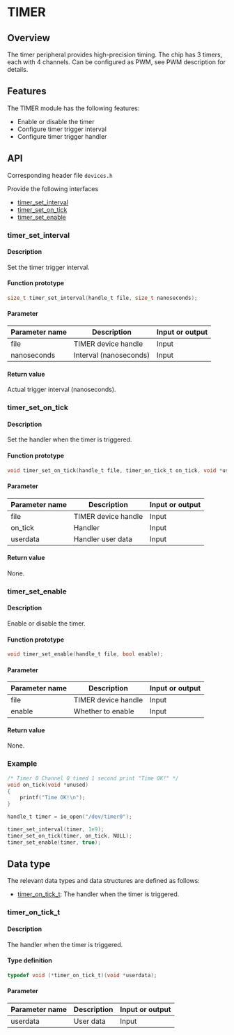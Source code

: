 # TIMER

## Overview

The timer peripheral provides high-precision timing.
The chip has 3 timers, each with 4 channels. Can be configured as PWM, see PWM description for details.

## Features

The TIMER module has the following features:

- Enable or disable the timer
- Configure timer trigger interval
- Configure timer trigger handler

## API

Corresponding header file `devices.h`

Provide the following interfaces

- [timer\_set\_interval](#timersetinterval)
- [timer\_set\_on\_tick](#timersetontick)
- [timer\_set\_enable](#timersetenable)

### timer\_set\_interval

#### Description

Set the timer trigger interval.

#### Function prototype

```c
size_t timer_set_interval(handle_t file, size_t nanoseconds);
```

#### Parameter

| Parameter name |      Description       | Input or output |
| -------------- | ---------------------- | --------------- |
| file           | TIMER device handle    | Input           |
| nanoseconds    | Interval (nanoseconds) | Input           |

#### Return value

Actual trigger interval (nanoseconds).

### timer\_set\_on\_tick

#### Description

Set the handler when the timer is triggered.

#### Function prototype

```c
void timer_set_on_tick(handle_t file, timer_on_tick_t on_tick, void *userdata);
```

#### Parameter

| Parameter name |     Description     | Input or output |
| -------------- | ------------------- | --------------- |
| file           | TIMER device handle | Input           |
| on_tick        | Handler             | Input           |
| userdata       | Handler user data   | Input           |

#### Return value

None.

### timer\_set\_enable

#### Description

Enable or disable the timer.

#### Function prototype

```c
void timer_set_enable(handle_t file, bool enable);
```

#### Parameter

| Parameter name |     Description     | Input or output |
| -------------- | ------------------- | --------------- |
| file           | TIMER device handle | Input           |
| enable         | Whether to enable   | Input           |

#### Return value

None.

### Example

```c
/* Timer 0 Channel 0 timed 1 second print "Time OK!" */
void on_tick(void *unused)
{
    printf("Time OK!\n");
}

handle_t timer = io_open("/dev/timer0");

timer_set_interval(timer, 1e9);
timer_set_on_tick(timer, on_tick, NULL);
timer_set_enable(timer, true);
```

## Data type

The relevant data types and data structures are defined as follows:

- [timer\_on\_tick\_t](#timerontickt): The handler when the timer is triggered.

### timer\_on\_tick\_t

#### Description

The handler when the timer is triggered.

#### Type definition

```c
typedef void (*timer_on_tick_t)(void *userdata);
```

#### Parameter

| Parameter name | Description | Input or output |
| -------------- | ----------- | --------------- |
| userdata       | User data   | Input           |